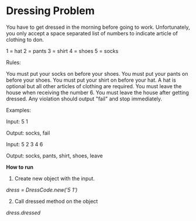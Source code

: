 # Dressing Problem
You have to get dressed in the morning before going to work. Unfortunately, you only accept a space separated list of numbers to indicate article of clothing to don.

1 = hat
2 = pants
3 = shirt
4 = shoes
5 = socks

Rules:

You must put your socks on before your shoes.
You must put your pants on before your shoes.
You must put your shirt on before your hat.
A hat is optional but all other articles of clothing are required.
You must leave the house when receiving the number 6. You must leave the house after getting dressed.
Any violation should output "fail" and stop immediately.

Examples:

Input: 5 1

Output: socks, fail

Input: 5 2 3 4 6

Output: socks, pants, shirt, shoes, leave


**How to run**

1. Create new object with the input.

*dress = DressCode.new('5 1')*

2. Call dressed method on the object

*dress.dressed*
